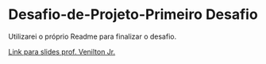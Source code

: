 # Desafio-de-Projeto-Primeiro Desafio



Utilizarei o próprio Readme para finalizar o desafio.

[Link para slides prof. Venilton Jr.](https://drive.google.com/file/d/1IZu0qohv1JOmxjEra1lknDiiStU68bl4/view)



